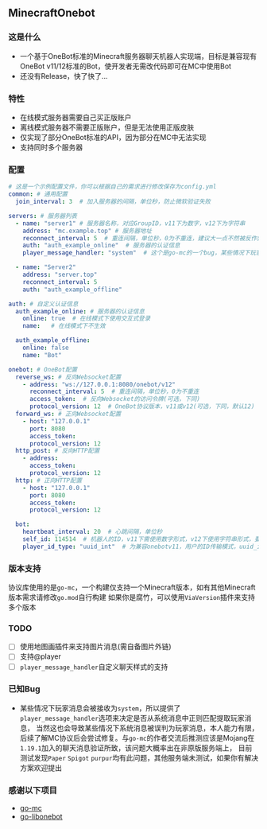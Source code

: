 ## MinecraftOnebot
### 这是什么
- 一个基于OneBot标准的Minecraft服务器聊天机器人实现端，目标是兼容现有OneBot v11/12标准的Bot，使开发者无需改代码即可在MC中使用Bot
- 还没有Release，快了快了...

### 特性
- 在线模式服务器需要自己买正版账户
- 离线模式服务器不需要正版账户，但是无法使用正版皮肤
- 仅实现了部分OneBot标准的API，因为部分在MC中无法实现
- 支持同时多个服务器

### 配置
```yaml
# 这是一个示例配置文件，你可以根据自己的需求进行修改保存为config.yml
common: # 通用配置
  join_interval: 3  # 加入服务器的间隔，单位秒，防止微软验证失败

servers: # 服务器列表
  - name: "server1" # 服务器名称，对应GroupID，v11下为数字，v12下为字符串
    address: "mc.example.top" # 服务器地址
    reconnect_interval: 5  # 重连间隔，单位秒，0为不重连，建议大一点不然被反作弊封号
    auth: "auth_example_online"  # 服务器的认证信息
    player_message_handler: "system"  # 这个是go-mc的一个bug，某些情况下玩家消息会被接收为system，这里可以设置为system来处理玩家消息

  - name: "Server2"
    address: "server.top"
    reconnect_interval: 5
    auth: "auth_example_offline"

auth: # 自定义认证信息
  auth_example_online: # 服务器的认证信息
    online: true  # 在线模式下使用交互式登录
    name:   # 在线模式下不生效

  auth_example_offline:
    online: false
    name: "Bot"

onebot: # OneBot配置
  reverse_ws: # 反向Websocket配置
    - address: "ws://127.0.0.1:8080/onebot/v12"
      reconnect_interval: 5  # 重连间隔，单位秒，0为不重连
      access_token:  # 反向Websocket的访问令牌(可选，下同)
      protocol_version: 12  # OneBot协议版本，v11或v12(可选，下同，默认12)
  forward_ws: # 正向Websocket配置
    - host: "127.0.0.1"
      port: 8080
      access_token:
      protocol_version: 12
  http_post: # 反向HTTP配置
    - address:
      access_token:
      protocol_version: 12
  http: # 正向HTTP配置
    - host: "127.0.0.1"
      port: 8080
      access_token:
      protocol_version: 12

  bot:
    heartbeat_interval: 20  # 心跳间隔，单位秒
    self_id: 114514  # 机器人的ID，v11下需使用数字形式，v12下使用字符串形式，要兼容的话请使用字符串数字形式
    player_id_type: "uuid_int"  # 为兼容onebotv11，用户的ID传输模式，uuid_int为UUID的整数形式(在某些语言下可能无法处理较大的整数，例如Javascript)，primary_key为使用数据库自增主键作为id(自动映射，但是在不同的bot上该值也不同)
```

### 版本支持
协议库使用的是`go-mc`，一个构建仅支持一个Minecraft版本，如有其他Minecraft版本需求请修改`go.mod`自行构建
如果你是腐竹，可以使用`ViaVersion`插件来支持多个版本

### TODO
- [ ] 使用地图画插件来支持图片消息(需自备图片外链)
- [ ] 支持@player
- [ ] `player_message_handler`自定义聊天样式的支持

### 已知Bug
- 某些情况下玩家消息会被接收为`system`，所以提供了`player_message_handler`选项来决定是否从系统消息中正则匹配提取玩家消息，
当然这也会导致某些情况下系统消息被误判为玩家消息，本人能力有限，后续了解MC协议后会尝试修复。与`go-mc`的作者交流后推测应该是Mojang在`1.19.1`加入的聊天消息验证所致，该问题大概率出在非原版服务端上，
目前测试发现`Paper` `Spigot` `purpur`均有此问题，其他服务端未测试，如果你有解决方案欢迎提出

### 感谢以下项目
- [go-mc](https://github.com/Tnze/go-mc)
- [go-libonebot](https://github.com/botuniverse/go-libonebot)